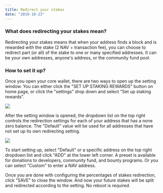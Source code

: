 ```yaml
---
title: Redirect your stakes
date: "2019-10-23"
---
```


### What does redirecting your stakes mean?

Redirecting your stakes means that when your address finds a block and is rewarded with the stake (2 NAV + transaction fee), you can choose to redirect part (or all) of the stake to one or many specified addresses. It can be your own addresses, anyone's address, or the community fund pool.

### How to set it up?

Once you open your core wallet, there are two ways to open up the setting window. You can either click the "SET UP STAKING REWARDS" button on home page, or click the "settings" drop down and select "Set up staking rewards".

![](/images/redirect-stake-button.png)

After the setting window is opened, the dropdown list on the top right controls the redirection settings for each of your address that has a none zero balance. The "Default" value will be used for all addresses that have not set up its own redirecting setting.

![](/images/redirect-stake-window.png)

To start setting up, select "Default" or a specific address on the top right dropdown list and click "ADD" at the lower left corner. A preset is available for donations to developers, community fund, and bounty programs. Or you can select "Custom" to enter a NAV address.

Once you are done with configuring the percentages of stakes redirection, click "SAVE" to close the window. And now your future stakes will be split and redirected according to the setting. No reboot is required.
